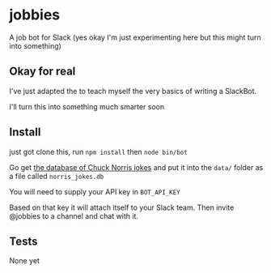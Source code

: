 # jobbies

A job bot for Slack (yes okay I'm just experimenting here but this might turn into something)

## Okay for real

I've just adapted the []() to teach myself the very basics of writing a SlackBot.

I'll turn this into something much smarter soon

## Install

just got clone this, run `npm install` then `node bin/bot`

Go get [the database of Chuck Norris jokes](https://github.com/lmammino/norrisbot/blob/v1.0.0/data/norrisbot.db?raw=true) and put it into the `data/` folder as a file called `norris_jokes.db`

You will need to supply your API key in `BOT_API_KEY`

Based on that key it will attach itself to your Slack team.  Then invite @jobbies to a channel and chat with it.

## Tests

None yet

